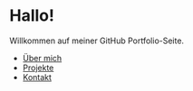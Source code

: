 # Hallo!
Willkommen auf meiner GitHub Portfolio-Seite.

- [Über mich](about.md)
- [Projekte](projects.md)
- [Kontakt](contact.md)
